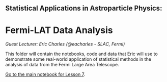 ## Statistical Applications in Astroparticle Physics:

# Fermi-LAT Data Analysis

_Guest Lecturer: Eric Charles (@eacharles - SLAC, Fermi)_

This folder will contain the notebooks, code and data that Eric will use to demonstrate some real-world application of statistical methods in the analysis of data from the Fermi Large Area Telescope.

[Go to the main notebook for Lesson 7](../../lessons/7.ApplicationsInAstroparticlePhysics.ipynb).
